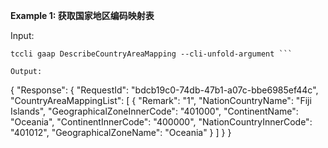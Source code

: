 **Example 1: 获取国家地区编码映射表**



Input: 

```
tccli gaap DescribeCountryAreaMapping --cli-unfold-argument ```

Output: 
```
{
    "Response": {
        "RequestId": "bdcb19c0-74db-47b1-a07c-bbe6985ef44c",
        "CountryAreaMappingList": [
            {
                "Remark": "1",
                "NationCountryName": "Fiji Islands",
                "GeographicalZoneInnerCode": "401000",
                "ContinentName": "Oceania",
                "ContinentInnerCode": "400000",
                "NationCountryInnerCode": "401012",
                "GeographicalZoneName": "Oceania"
            }
        ]
    }
}
```

